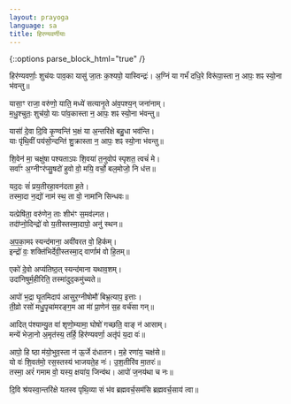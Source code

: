 ```yaml
---
layout: prayoga
language: sa
title: हिरण्यवर्णीयाः
---
```


{::options parse_block_html="true" /}
<div class="count-mantras">
हिर॑ण्यवर्णाः॒ शुच॑यः पाव॒का यासु॑ जा॒तः क॒श्यपो॒ यास्विन्द्रः॑।  
अ॒ग्निं या गर्भं॑ दधि॒रे विरू॑पा॒स्ता न॒ आपः॒ शꣴ स्यो॒ना भ॑वन्तु॥

यासा॒ꣳ राजा॒ वरु॑णो॒ याति॒ मध्ये॑ सत्यानृ॒ते अ॑व॒पश्य॒न् जना॑नाम्।  
म॒धु॒श्चुतः॒ शुच॑यो॒ याः पा॑व॒कास्ता न॒ आपः॒ शꣴ स्यो॒ना भ॑वन्तु॥

यासां॑॑ दे॒वा दि॒वि कृ॒ण्वन्ति॑ भ॒क्षं या अ॒न्तरि॑क्षे बहु॒धा भव॑न्ति।  
याः पृ॑थि॒वीं पय॑सो॒न्दन्ति॑ शु॒क्रास्ता न॒ आपः॒ शꣴ स्यो॒ना भ॑वन्तु॥

शि॒वेन॑ मा॒ चक्षु॑षा पश्यताऽपः शि॒वया॑ त॒नुवोप॑ स्पृशत॒ त्वचं॑ मे।  
सर्वा॑ꣳ अ॒ग्नीꣳर॑प्सु॒षदो॑ हुवो वो॒ मयि॒ वर्चो॒ बल॒मोजो॒ नि ध॑त्त॥

यद॒दः सं॑ प्रय॒तीरहा॒वन॑दता ह॒ते।  
तस्मा॒दा न॒द्यो॑ नाम॑ स्थ॒ ता वो॒ नामा॑नि सिन्धवः॥

यत्प्रेषि॑ता॒ वरु॑णेन॒ ताः शीभ॑ꣳ स॒मव॑ल्गत।  
तदा॑॑प्नो॒दिन्द्रो॑ वो य॒तीस्तस्मा॒दापो॒ अनु॑ स्थन॥

अ॒प॒का॒मꣴ स्यन्द॑माना॒ अवी॑वरत वो॒ हिक॑॑म्।  
इन्द्रो॑ वः॒ शक्ति॑भिर्देवी॒स्तस्मा॒द् वार्णाम॑ वो हि॒तम्॥

एको॑ दे॒वो अप्य॑तिष्ठ॒त् स्यन्द॑माना यथाव॒शम्।  
उदा॑निषुर्म॒हीरिति॒ तस्मा॑दुद॒कमु॑च्यते॥

आपो॑ भ॒द्रा घृ॒तमिदाप॑ आसुर॒ग्नीषोमौ॑ बिभ्र॒त्याप॒ इत्ताः।  
ती॒व्रो रसो॑ मधु॒पृचा॑मरङ्ग॒म आ मा॑॑ प्रा॒णेन॑ स॒ह वर्च॑सा गन्॥

आदित् प॑श्याम्यु॒त वा॑ शृणो॒म्यामा॒ घोषो॑ गच्छति॒ वाङ् न॑ आसाम्।  
मन्ये॑ भेजा॒नो अ॒मृत॑स्य॒ तर्हि॒ हिर॑ण्यवर्णा॒ अतृ॑पं य॒दा वः॑॥

आपो॒ हि ष्ठा म॑यो॒भुव॒स्ता न॑ ऊ॒र्जे द॑धातन। म॒हे रणा॑य॒ चक्ष॑से॥  
यो वः॑ शि॒वत॑मो॒ रस॒स्तस्य॑ भाजयते॒ह नः॑। उ॒श॒तीरि॑व मा॒तरः॑॥  
तस्मा॒ अरं॑ गमाम वो॒ यस्य॒ क्षया॑य॒ जिन्व॑थ। आपो॑ ज॒नय॑था च नः॥

दि॒वि श्र॑यस्वा॒न्तरि॑क्षे यतस्व पृथि॒व्या सं भ॑व ब्रह्मवर्च॒सम॑सि ब्रह्मवर्च॒साय॑ त्वा॥
</div>

